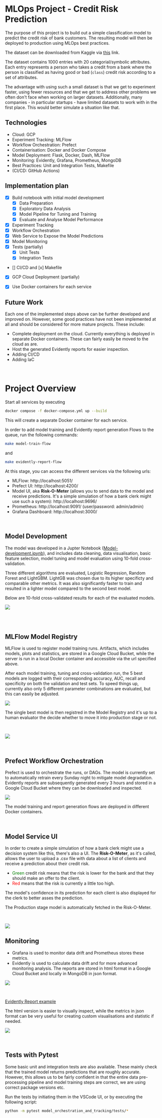 
# MLOps Project - Credit Risk Prediction

The purpose of this project is to build out a simple classification model to predict the credit risk of bank customers. The resulting model will then be deployed to production using MLOps best practices.

The dataset can be downloaded from Kaggle via [this](https://www.kaggle.com/btolar1/weka-german-credit) link.

The dataset contains 1000 entries with 20 categorial/symbolic attributes. Each entry represents a person who takes a credit from a bank where the person is classified as having good or bad (`class`) credit risk according to a set of attributes.

The advantage with using such a small dataset is that we get to experiment faster, using fewer resources and that we get to address other problems we often don't face when working on larger datasets. Additionally, many companies - in particular startups - have limited datasets to work with in the first place. This would better simulate a situation like that. 



## Technologies


- Cloud: GCP
- Experiment Tracking: MLFlow
- Workflow Orchestration: Prefect
- Containerisation: Docker and Docker Compose
- Model Deployment: Flask, Docker, Dash, MLFlow
- Monitoring: Evidently, Grafana, Prometheus, MongoDB
- Best Practices: Unit and Integration Tests, Makefile
- (CI/CD: GitHub Actions)


## Implementation plan

- [x] Build notebook with initial model development
    - [x] Data Preparation
    - [x] Exploratory Data Analysis
    - [x] Model Pipeline for Tuning and Training
    - [x] Evaluate and Analyse Model Performance
- [x] Experiment Tracking
- [x] Workflow Orchestration
- [x] Web Service to Expose the Model Predictions
- [x] Model Monitoring
- [x] Tests (partially)
    - [x] Unit Tests
    - [x] Integration Tests
- [] CI/CD and [x] Makefile
- [x] GCP Cloud Deployment (partially)
- [x] Use Docker containers for each service


## Future Work

Each one of the implemented steps above can be further developed and improved on. However, some good practices have not been implemented at all and should be considered for more mature projects. These include:

- Complete deployment on the cloud. Currently everything is deployed in separate Docker containers. These can fairly easily be moved to the cloud as are.
- Host the generated Evidently reports for easier inspection. 
- Adding CI/CD
- Adding IaC



<br>

# Project Overview

Start all services by executing 

```bash
docker compose -f docker-compose.yml up --build
``` 

This will create a separate Docker container for each service. 

In order to add model training and Evidently report generation Flows to the queue, run the following commands: 

```bash
make model-train-flow
``` 

and 

```bash
make evidently-report-flow
``` 

At this stage, you can access the different services via the following urls:

- MLFlow: http://localhost:5051/
- Prefect UI: http://localhost:4200/
- Model UI, aka **Risk-O-Meter** (allows you to send data to the model and receive predictions. It's a simple simulation of how a bank clerk might use such a system): http://localhost:9696/
- Prometheus: http://localhost:9091/ (user/password: admin/admin)
- Grafana Dashboard: http://localhost:3000/


<br>


## Model Development

The model was developed in a Jupter Notebook ([Model-development.ipynb](model_development/Model-development.ipynb)), and includes data cleaning, data visualisation, basic feature selection, model tuning and model evaluation using 10-fold cross-validation. 

Three different algorithms are evaluated, Logistic Regression, Random Forest and LightGBM. LightGB was chosen due to its higher specificty and comparable other metrics. It was also significantly faster to train and resulted in a lighter model compared to the second best model. 

Below are 10-fold cross-validated results for each of the evaluated models. 

![](images/model-comparison.jpeg)


<br><br>

## MLFlow Model Registry

MLFlow is used to register model training runs. Artifacts, which includes models, plots and statistics, are stored in a Google Cloud Bucket, while the server is run in a local Docker container and accessible via the url specified above. 

After each model training, tuning and cross-validation run, the 5 best models are logged with their corresponding accuracy, AUC, recall and specificity on both the validation and test sets. To speed things up, currently also only 5 different parameter combinations are evaluated, but this can easily be adjusted.

![](images/mlflow-experiments-list.png)

The single best model is then registred in the Model Registry and it's up to a human evaluator the decide whether to move it into production stage or not. 

<br>

![](images/mlflow-model-registry-artifacts2.png)


<br>

## Prefect Workflow Orchestration

Prefect is used to orchestrate the runs, or DAGs. The model is currently set to automatically retrain every Sunday night to mitigate model degradation. Evidently reports are subsequently generated every 3 hours and stored in a Google Cloud Bucket where they can be downloaded and inspected.


![](images/prefect-ui.png)

The model training and report generation flows are deployed in different Docker containers.

<br>

## Model Service UI

In order to create a simple simulation of how a bank clerk might use a decision system like this, there's also a UI. The **Risk-O-Meter**, as it's called, allows the user to upload a .csv file with data about a list of clients and receive a prediction about their credit risk. 

- <span style="color:green">Green</span> credit risk means that the risk is lower for the bank and that they should make an offer to the client.
- <span style="color:red">Red</span> means that the risk is currently a little too high.

The model's confidence in its prediction for each client is also displayed for the clerk to better asses the prediction.

The Production stage model is automatically fetched in the Risk-O-Meter. 


<br>

![](images/model-ui.png)


## Monitoring

- Grafana is used to monitor data drift and Prometheus stores these metrics.
- Evidently is used to calculate data drift and for more advanced monitoring analysis. The reports are stored in html format in a Google Cloud Bucket and locally in MongoDB in json format. 


![](images/grafana-dashboard.png)

<br>

[Evidently Report example](monitoring/reports/evidently_report.html)

The html version is easier to visually inspect, while the metrics in json format can be very useful for creating custom visualisations and statistic if needed. 

![](images/evidently-report-large.png)


<br>


## Tests with Pytest

Some basic unit and integration tests are also available. These mainly check that the trained model returns predictions that are roughly accurate. However, this allows us to be fairly confident in that the entire data pre-processing pipeline and model training steps are correct, we are using correct package versions etc. 

Run the tests by initiating them in the VSCode UI, or by executing the following script:

```bash
python -m pytest model_orchestration_and_tracking/tests/*
```

